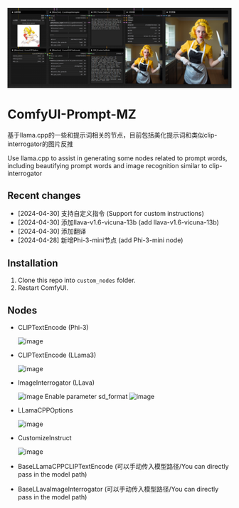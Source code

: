 ![Image Description](res/1.png)

# ComfyUI-Prompt-MZ
基于llama.cpp的一些和提示词相关的节点，目前包括美化提示词和类似clip-interrogator的图片反推

Use llama.cpp to assist in generating some nodes related to prompt words, including beautifying prompt words and image recognition similar to clip-interrogator

## Recent changes
* [2024-04-30] 支持自定义指令 (Support for custom instructions)
* [2024-04-30] 添加llava-v1.6-vicuna-13b (add llava-v1.6-vicuna-13b)
* [2024-04-30] 添加翻译
* [2024-04-28] 新增Phi-3-mini节点 (add Phi-3-mini node)

## Installation
1. Clone this repo into `custom_nodes` folder.
2. Restart ComfyUI.
 
## Nodes
+ CLIPTextEncode (Phi-3)

  ![image](https://github.com/MinusZoneAI/ComfyUI-Prompt-MZ/assets/5035199/c4b97aeb-23c0-4cf1-a6a5-d259fdf83f6e)


+ CLIPTextEncode (LLama3)

  ![image](https://github.com/MinusZoneAI/ComfyUI-Prompt-MZ/assets/5035199/40da75ab-46db-4f38-9d8e-b7f9184f77fa)


+ ImageInterrogator (LLava)

  ![image](https://github.com/MinusZoneAI/ComfyUI-Prompt-MZ/assets/5035199/f397c432-c2f7-4d48-9b95-2031cfb19e8c)
  Enable parameter sd_format
  ![image](https://github.com/MinusZoneAI/ComfyUI-Prompt-MZ/assets/5035199/4d2cf65d-e8a3-4dfa-b735-9d591638028c)

+ LLamaCPPOptions

  ![image](https://github.com/MinusZoneAI/ComfyUI-Prompt-MZ/assets/5035199/256483e0-c3b7-4d04-82f4-f71f7d9584c9)

+ CustomizeInstruct

  ![image](https://github.com/MinusZoneAI/ComfyUI-Prompt-MZ/assets/5035199/d328ba44-2eab-4f95-bd35-585a9cdc9ec2)


+ BaseLLamaCPPCLIPTextEncode (可以手动传入模型路径/You can directly pass in the model path)
+ BaseLLavaImageInterrogator (可以手动传入模型路径/You can directly pass in the model path)



